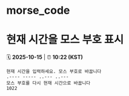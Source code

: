 # morse_code
# 현재 시간을 모스 부호 표시
<!-- MORSE_TIME_START -->
🗓️ **2025-10-15** | ⏰ **10:22 (KST)**

```
현재 시간을 입력하세요. 모스 부호로 바꿉니다
.---- ----- ..--- ..---
모스 부호를 다시 현재 시간으로 바꿉니다
1022
```
<!-- MORSE_TIME_END -->

